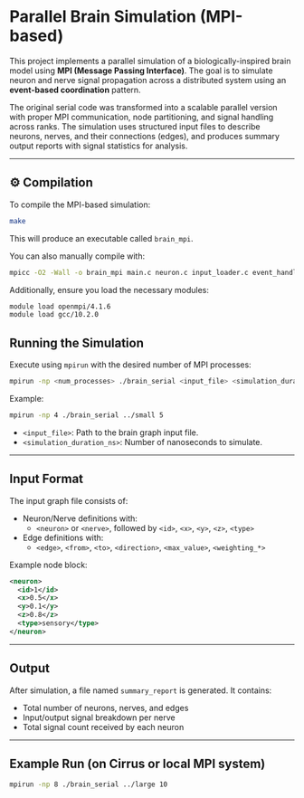 # Parallel Brain Simulation (MPI-based)

This project implements a parallel simulation of a biologically-inspired brain model using **MPI (Message Passing Interface)**. The goal is to simulate neuron and nerve signal propagation across a distributed system using an **event-based coordination** pattern.

The original serial code was transformed into a scalable parallel version with proper MPI communication, node partitioning, and signal handling across ranks. The simulation uses structured input files to describe neurons, nerves, and their connections (edges), and produces summary output reports with signal statistics for analysis.

---

## ⚙️ Compilation

To compile the MPI-based simulation:

```bash
make
```

This will produce an executable called `brain_mpi`.

You can also manually compile with:

```bash
mpicc -O2 -Wall -o brain_mpi main.c neuron.c input_loader.c event_handler.c signal.c
```

Additionally, ensure you load the necessary modules:

```bash
module load openmpi/4.1.6
module load gcc/10.2.0
```

## Running the Simulation

Execute using `mpirun` with the desired number of MPI processes:

```bash
mpirun -np <num_processes> ./brain_serial <input_file> <simulation_duration_ns>
```

Example:

```bash
mpirun -np 4 ./brain_serial ../small 5
```

- `<input_file>`: Path to the brain graph input file.
- `<simulation_duration_ns>`: Number of nanoseconds to simulate.

---
## Input Format

The input graph file consists of:

- Neuron/Nerve definitions with:
  - `<neuron>` or `<nerve>`, followed by `<id>`, `<x>`, `<y>`, `<z>`, `<type>`
- Edge definitions with:
  - `<edge>`, `<from>`, `<to>`, `<direction>`, `<max_value>`, `<weighting_*>`

Example node block:
```xml
<neuron>
  <id>1</id>
  <x>0.5</x>
  <y>0.1</y>
  <z>0.8</z>
  <type>sensory</type>
</neuron>
```

---

## Output

After simulation, a file named `summary_report` is generated. It contains:

- Total number of neurons, nerves, and edges
- Input/output signal breakdown per nerve
- Total signal count received by each neuron

---


## Example Run (on Cirrus or local MPI system)

```bash
mpirun -np 8 ./brain_serial ../large 10
```


